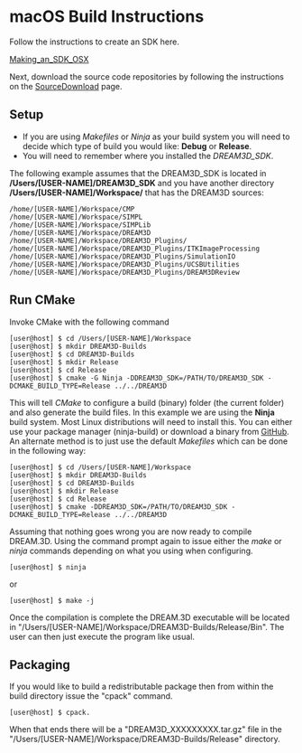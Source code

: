 # macOS Build Instructions #

Follow the instructions to create an SDK here.

[Making_an_SDK_OSX](https://github.com/bluequartzsoftware/DREAM3DSuperbuild/blob/develop/docs/Making_an_SDK_OSX.md)

Next, download the source code repositories by following the instructions on the [SourceDownload](SourceDownload/index.html) page.

## Setup ##

+ If you are using _Makefiles_ or _Ninja_ as your build system you will need to decide which type of 
build you would like: **Debug** or **Release**.
+ You will need to remember where you installed the *DREAM3D_SDK*.

The following example assumes that the DREAM3D_SDK is located in **/Users/[USER-NAME]/DREAM3D_SDK** and you have another directory **/Users/[USER-NAME]/Workspace/** that has the DREAM3D sources:

    /home/[USER-NAME]/Workspace/CMP
    /home/[USER-NAME]/Workspace/SIMPL
    /home/[USER-NAME]/Workspace/SIMPLib
    /home/[USER-NAME]/Workspace/DREAM3D
    /home/[USER-NAME]/Workspace/DREAM3D_Plugins/
    /home/[USER-NAME]/Workspace/DREAM3D_Plugins/ITKImageProcessing
    /home/[USER-NAME]/Workspace/DREAM3D_Plugins/SimulationIO
    /home/[USER-NAME]/Workspace/DREAM3D_Plugins/UCSBUtilities
    /home/[USER-NAME]/Workspace/DREAM3D_Plugins/DREAM3DReview

## Run CMake ##

Invoke CMake with the following command

    [user@host] $ cd /Users/[USER-NAME]/Workspace
    [user@host] $ mkdir DREAM3D-Builds
    [user@host] $ cd DREAM3D-Builds
    [user@host] $ mkdir Release
    [user@host] $ cd Release
    [user@host] $ cmake -G Ninja -DDREAM3D_SDK=/PATH/TO/DREAM3D_SDK -DCMAKE_BUILD_TYPE=Release ../../DREAM3D

This will tell _CMake_ to configure a build (binary) folder (the current folder) and also generate the build files. In this example we are using the **Ninja** build system. Most Linux distributions will need to install this. You can either use your package manager (ninja-build) or download a binary from [GitHub](https://github.com/ninja-build/ninja/releases). An alternate method is to just use the default _Makefiles_ which can be done in the following way:

    [user@host] $ cd /Users/[USER-NAME]/Workspace
    [user@host] $ mkdir DREAM3D-Builds
    [user@host] $ cd DREAM3D-Builds
    [user@host] $ mkdir Release
    [user@host] $ cd Release
    [user@host] $ cmake -DDREAM3D_SDK=/PATH/TO/DREAM3D_SDK -DCMAKE_BUILD_TYPE=Release ../../DREAM3D

Assuming that nothing goes wrong you are now ready to compile DREAM.3D. Using the command prompt again to issue either the _make_ or _ninja_ commands depending on what you using when configuring.

    [user@host] $ ninja

or

    [user@host] $ make -j

Once the compilation is complete the DREAM.3D executable will be located in "/Users/[USER-NAME]/Workspace/DREAM3D-Builds/Release/Bin". The user can then just execute the program like usual.

## Packaging ##

If you would like to build a redistributable package then from within the build directory issue the "cpack" command.

    [user@host] $ cpack.

When that ends there will be a "DREAM3D_XXXXXXXXX.tar.gz" file in the "/Users/[USER-NAME]/Workspace/DREAM3D-Builds/Release" directory.

